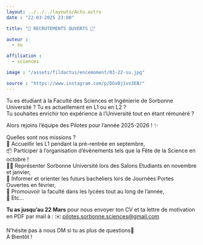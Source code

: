 ```yaml
---
layout: ../../../layouts/Actu.astro
date : "22-03-2025 23:00"

title: "🚨 RECRUTEMENTS OUVERTS 🚨"

auteur :
  - su

affiliation :
  - sciences

image : "/assets/fildactus/encemoment/03-22-su.jpg"

source : "https://www.instagram.com/p/DGvBj1vo3EB/"
---
```


Tu es étudiant à la Faculté des Sciences et Ingénierie de Sorbonne Université ? Tu es actuellement en L1 ou en L2 ?  
Tu souhaites enrichir ton expérience à l’Université tout en étant rémunéré ?

Alors rejoins l’équipe des Pilotes pour l’année 2025-2026 ! ✨

Quelles sont nos missions ?  
🧭 Accueillir les L1 pendant la pré-rentrée en septembre,  
📦 Participer à l’organisation d’évènements tels que la Fête de la Science en octobre !  
🧑‍💼 Représenter Sorbonne Université lors des Salons Etudiants en novembre et janvier,  
🚀 Informer et orienter les futurs bacheliers lors de Journées Portes Ouvertes en février,  
🏫 Promouvoir la faculté dans les lycées tout au long de l’année,  
📑 Etc…

__Tu as jusqu’au 22 Mars__ pour nous envoyer ton CV et ta lettre de motivation en PDF par mail à : ✉️ pilotes.sorbonne.sciences@gmail.com

N’hésite pas à nous DM si tu as plus de questions📲  
À Bientôt !